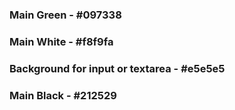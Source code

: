 ### Main Green - #097338

### Main White - #f8f9fa

### Background for input or textarea - #e5e5e5

### Main Black - #212529
